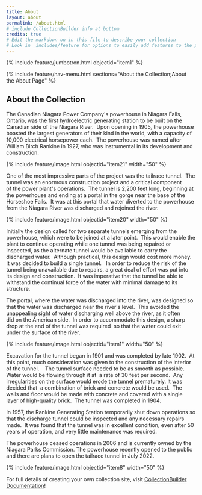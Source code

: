 ```yaml
---
title: About
layout: about
permalink: /about.html
# include CollectionBuilder info at bottom
credits: true
# Edit the markdown on in this file to describe your collection
# Look in _includes/feature for options to easily add features to the page
---
```


{% include feature/jumbotron.html objectid="item1" %}

{% include feature/nav-menu.html sections="About the Collection;About the About Page" %}


## About the Collection

The Canadian Niagara Power Company's powerhouse in Niagara Falls, Ontario, was the first hydroelectric generating station to be built on the Canadian side of the Niagara River.  Upon opening in 1905, the powerhouse boasted the largest generators of their kind in the world, with a capacity of 10,000 electrical horsepower each.  The powerhouse was named after William Birch Rankine in 1927, who was instrumental in its development and construction.   

{% include feature/image.html objectid="item21" width="50" %}


One of the most impressive parts of the project was the tailrace tunnel.   The tunnel was an enormous construction project and a critical component of the power plant's operations.  The tunnel is 2,200 feet long, beginning at the powerhouse and ending at a portal in the gorge near the base of the Horseshoe Falls.  It was at this portal that water diverted to the powerhouse from the Niagara River was discharged and rejoined the river.  

{% include feature/image.html objectid="item20" width="50" %}

Initially the design called for two separate tunnels emerging from the powerhouse, which were to be joined at a later point.  This would enable the plant to continue operating while one tunnel was being repaired or inspected, as the alternate tunnel would be available to carry the discharged water.  Although practical, this design would cost more money.  It was decided to build a single tunnel.   In order to reduce the risk of the tunnel being unavailable due to repairs, a great deal of effort was put into its design and construction.  It was imperative that the tunnel be able to withstand the continual force of the water with minimal damage to its structure.  

The portal, where the water was discharged into the river, was designed so that the water was discharged near the river's level.  This avoided the unappealing sight of water discharging well above the river, as it often did on the American side.  In order to accommodate this design, a sharp drop at the end of the tunnel was required  so that the water could exit under the surface of the river.   

{% include feature/image.html objectid="item1" width="50" %}

Excavation for the tunnel began in 1901 and was completed by late 1902.  At this point, much consideration was given to the construction of the interior of the tunnel.    The tunnel surface needed to be as smooth as possible.  Water would be flowing through it at  a rate of 30 feet per second.  Any irregularities on the surface would erode the tunnel prematurely. It was decided that  a combination of brick and concrete would be used.  The walls and floor would be made with concrete and covered with a single layer of high-quality brick.  The tunnel was completed in 1904.

In 1957, the Rankine Generating Station temporarily shut down operations so that the discharge tunnel could be inspected and any necessary repairs made.  It was found that the tunnel was in excellent condition, even after 50 years of operation, and very little maintenance was required.  

The powerhouse ceased operations in 2006 and is currently owned by the Niagara Parks Commission.  The powerhouse recently opened to the public and there are plans to open the tailrace tunnel in July 2022.

{% include feature/image.html objectid="item8" width="50" %}

For full details of creating your own collection site, visit [CollectionBuilder Documentation](https://collectionbuilder.github.io/cb-docs/)!



